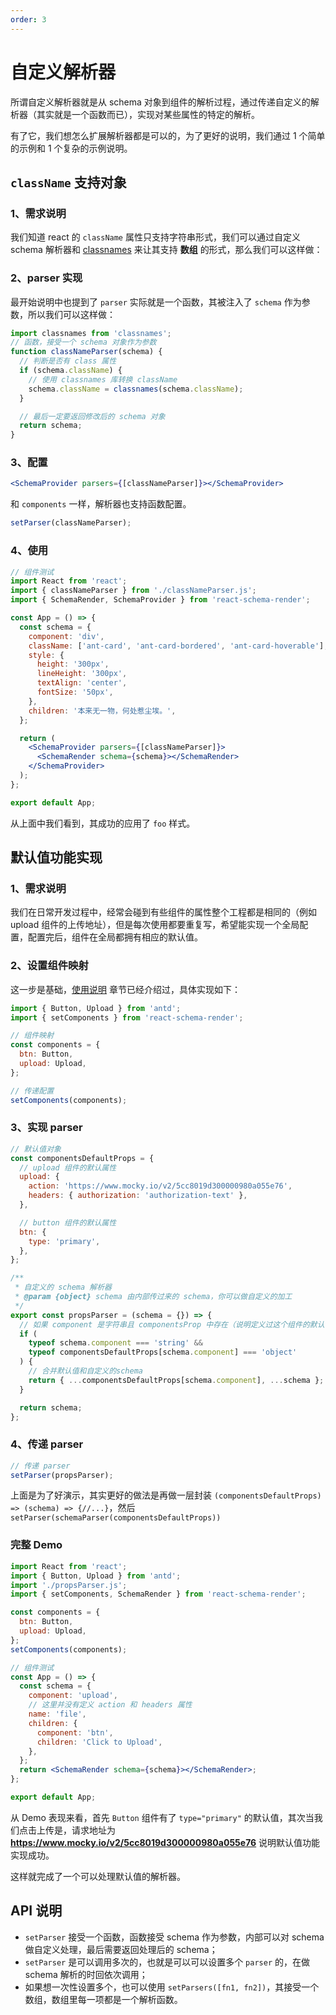 ```yaml
---
order: 3
---
```


# 自定义解析器

所谓自定义解析器就是从 schema 对象到组件的解析过程，通过传递自定义的解析器（其实就是一个函数而已），实现对某些属性的特定的解析。

有了它，我们想怎么扩展解析器都是可以的，为了更好的说明，我们通过 1 个简单的示例和 1 个复杂的示例说明。

## `className` 支持对象

### 1、需求说明

我们知道 react 的 `className` 属性只支持字符串形式，我们可以通过自定义 schema 解析器和 [classnames](https://www.npmjs.com/package/classnames) 来让其支持 **数组** 的形式，那么我们可以这样做：

### 2、parser 实现

最开始说明中也提到了 `parser` 实际就是一个函数，其被注入了 `schema` 作为参数，所以我们可以这样做：

```js | pure
import classnames from 'classnames';
// 函数，接受一个 schema 对象作为参数
function classNameParser(schema) {
  // 判断是否有 class 属性
  if (schema.className) {
    // 使用 classnames 库转换 className
    schema.className = classnames(schema.className);
  }

  // 最后一定要返回修改后的 schema 对象
  return schema;
}
```

### 3、配置

```jsx | pure
<SchemaProvider parsers={[classNameParser]}></SchemaProvider>
```

和 `components` 一样，解析器也支持函数配置。

```js | pure
setParser(classNameParser);
```

### 4、使用

```jsx
// 组件测试
import React from 'react';
import { classNameParser } from './classNameParser.js';
import { SchemaRender, SchemaProvider } from 'react-schema-render';

const App = () => {
  const schema = {
    component: 'div',
    className: ['ant-card', 'ant-card-bordered', 'ant-card-hoverable'],
    style: {
      height: '300px',
      lineHeight: '300px',
      textAlign: 'center',
      fontSize: '50px',
    },
    children: '本来无一物，何处惹尘埃。',
  };

  return (
    <SchemaProvider parsers={[classNameParser]}>
      <SchemaRender schema={schema}></SchemaRender>
    </SchemaProvider>
  );
};

export default App;
```

从上面中我们看到，其成功的应用了 `foo` 样式。

## 默认值功能实现

### 1、需求说明

我们在日常开发过程中，经常会碰到有些组件的属性整个工程都是相同的（例如 upload 组件的上传地址），但是每次使用都要重复写，希望能实现一个全局配置，配置完后，组件在全局都拥有相应的默认值。

### 2、设置组件映射

这一步是基础，[使用说明](/useage) 章节已经介绍过，具体实现如下：

```js | pure
import { Button, Upload } from 'antd';
import { setComponents } from 'react-schema-render';

// 组件映射
const components = {
  btn: Button,
  upload: Upload,
};

// 传递配置
setComponents(components);
```

### 3、实现 parser

```js | pure
// 默认值对象
const componentsDefaultProps = {
  // upload 组件的默认属性
  upload: {
    action: 'https://www.mocky.io/v2/5cc8019d300000980a055e76',
    headers: { authorization: 'authorization-text' },
  },

  // button 组件的默认属性
  btn: {
    type: 'primary',
  },
};

/**
 * 自定义的 schema 解析器
 * @param {object} schema 由内部传过来的 schema，你可以做自定义的加工
 */
export const propsParser = (schema = {}) => {
  // 如果 component 是字符串且 componentsProp 中存在（说明定义过这个组件的默认值）
  if (
    typeof schema.component === 'string' &&
    typeof componentsDefaultProps[schema.component] === 'object'
  ) {
    // 合并默认值和自定义的schema
    return { ...componentsDefaultProps[schema.component], ...schema };
  }

  return schema;
};
```

### 4、传递 parser

```js | pure
// 传递 parser
setParser(propsParser);
```

上面是为了好演示，其实更好的做法是再做一层封装 `(componentsDefaultProps) => (schema) => {//...}`，然后 `setParser(schemaParser(componentsDefaultProps))`

### 完整 Demo

```jsx
import React from 'react';
import { Button, Upload } from 'antd';
import './propsParser.js';
import { setComponents, SchemaRender } from 'react-schema-render';

const components = {
  btn: Button,
  upload: Upload,
};
setComponents(components);

// 组件测试
const App = () => {
  const schema = {
    component: 'upload',
    // 这里并没有定义 action 和 headers 属性
    name: 'file',
    children: {
      component: 'btn',
      children: 'Click to Upload',
    },
  };
  return <SchemaRender schema={schema}></SchemaRender>;
};

export default App;
```

从 Demo 表现来看，首先 `Button` 组件有了 `type="primary"` 的默认值，其次当我们点击上传是，请求地址为 **https://www.mocky.io/v2/5cc8019d300000980a055e76** 说明默认值功能实现成功。

这样就完成了一个可以处理默认值的解析器。

## API 说明

- `setParser` 接受一个函数，函数接受 schema 作为参数，内部可以对 schema 做自定义处理，最后需要返回处理后的 schema；
- `setParser` 是可以调用多次的，也就是可以可以设置多个 `parser` 的，在做 schema 解析的时回依次调用；
- 如果想一次性设置多个，也可以使用 `setParsers([fn1, fn2])`，其接受一个数组，数组里每一项都是一个解析函数。
